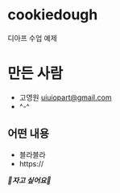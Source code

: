 # cookiedough
디아프 수업 예제


# 만든 사람
* 고영원 <uiuiopart@gmail.com>
* ^-^

## 어떤 내용
* 블라블라
* https://


***:hugs:자고 싶어요:hugs:***
